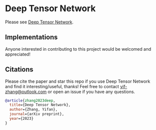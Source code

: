 # Deep Tensor Network


Please see [Deep Tensor Network](./Deep-Tensor-Network.pdf).

## Implementations

Anyone interested in contributing to this project would be welcomed and appreciated!

## Citations
Please cite the paper and star this repo if you use Deep Tensor Network and find it interesting/useful, thanks! Feel free to contact yif-zhang@outlook.com or open an issue if you have any questions.

```bibtex
@article{zhang2023deep,
  title={Deep Tensor Network},
  author={Zhang, Yifan},
  journal={arXiv preprint},
  year={2023}
}
```
